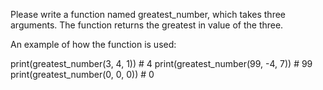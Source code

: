 Please write a function named greatest_number, which takes three arguments. The function returns the greatest in value of the three.

An example of how the function is used:

print(greatest_number(3, 4, 1)) # 4
print(greatest_number(99, -4, 7)) # 99
print(greatest_number(0, 0, 0)) # 0
